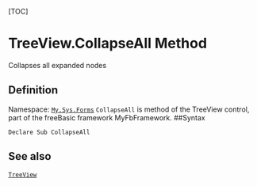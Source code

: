 [TOC]
# TreeView.CollapseAll Method
Collapses all expanded nodes
## Definition
Namespace: [`My.Sys.Forms`](My.Sys.Forms.md)
`CollapseAll` is method of the TreeView control, part of the freeBasic framework MyFbFramework.
##Syntax
```freeBasic
Declare Sub CollapseAll
```

## See also
[`TreeView`](TreeView.md)
